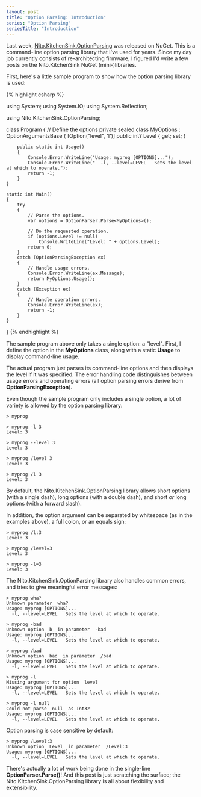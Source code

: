 ```yaml
---
layout: post
title: "Option Parsing: Introduction"
series: "Option Parsing"
seriesTitle: "Introduction"
---
```

Last week, [Nito.KitchenSink.OptionParsing](http://nuget.org/List/Packages/Nito.KitchenSink.OptionParsing) was released on NuGet. This is a command-line option parsing library that I've used for years. Since my day job currently consists of re-architecting firmware, I figured I'd write a few posts on the Nito.KitchenSink NuGet (mini-)libraries.

First, here's a little sample program to show how the option parsing library is used:

{% highlight csharp %}

using System;
using System.IO;
using System.Reflection;

using Nito.KitchenSink.OptionParsing;

class Program
{
    // Define the options
    private sealed class MyOptions : OptionArgumentsBase
    {
        [Option("level", 'l')]
        public int? Level { get; set; }

        public static int Usage()
        {
            Console.Error.WriteLine("Usage: myprog [OPTIONS]...");
            Console.Error.WriteLine("  -l, --level=LEVEL   Sets the level at which to operate.");
            return -1;
        }
    }

    static int Main()
    {
        try
        {
            // Parse the options.
            var options = OptionParser.Parse<MyOptions>();

            // Do the requested operation.
            if (options.Level != null)
                Console.WriteLine("Level: " + options.Level);
            return 0;
        }
        catch (OptionParsingException ex)
        {
            // Handle usage errors.
            Console.Error.WriteLine(ex.Message);
            return MyOptions.Usage();
        }
        catch (Exception ex)
        {
            // Handle operation errors.
            Console.Error.WriteLine(ex);
            return -1;
        }
    }
}
{% endhighlight %}

The sample program above only takes a single option: a "level". First, I define the option in the **MyOptions** class, along with a static **Usage** to display command-line usage.

The actual program just parses its command-line options and then displays the level if it was specified. The error handling code distinguishes between usage errors and operating errors (all option parsing errors derive from **OptionParsingException**).

Even though the sample program only includes a single option, a lot of variety is allowed by the option parsing library:

    > myprog
    
    > myprog -l 3
    Level: 3
    
    > myprog --level 3
    Level: 3
    
    > myprog /level 3
    Level: 3
    
    > myprog /l 3
    Level: 3

By default, the Nito.KitchenSink.OptionParsing library allows short options (with a single dash), long options (with a double dash), and short _or_ long options (with a forward slash).

In addition, the option argument can be separated by whitespace (as in the examples above), a full colon, or an equals sign:

    > myprog /l:3
    Level: 3
    
    > myprog /level=3
    Level: 3
    
    > myprog -l=3
    Level: 3

The Nito.KitchenSink.OptionParsing library also handles common errors, and tries to give meaningful error messages:

    > myprog wha?
    Unknown parameter  wha?
    Usage: myprog [OPTIONS]...
      -l, --level=LEVEL   Sets the level at which to operate.
    
    > myprog -bad
    Unknown option  b  in parameter  -bad
    Usage: myprog [OPTIONS]...
      -l, --level=LEVEL   Sets the level at which to operate.
    
    > myprog /bad
    Unknown option  bad  in parameter  /bad
    Usage: myprog [OPTIONS]...
      -l, --level=LEVEL   Sets the level at which to operate.
    
    > myprog -l
    Missing argument for option  level
    Usage: myprog [OPTIONS]...
      -l, --level=LEVEL   Sets the level at which to operate.
    
    > myprog -l null
    Could not parse  null  as Int32
    Usage: myprog [OPTIONS]...
      -l, --level=LEVEL   Sets the level at which to operate.

Option parsing is case sensitive by default:

    > myprog /Level:3
    Unknown option  Level  in parameter  /Level:3
    Usage: myprog [OPTIONS]...
      -l, --level=LEVEL   Sets the level at which to operate.

There's actually a lot of work being done in the single-line **OptionParser.Parse<MyOptions>()**! And this post is just scratching the surface; the Nito.KitchenSink.OptionParsing library is all about flexibility and extensibility.

